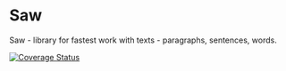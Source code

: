 Saw
===

Saw - library for fastest work with texts - paragraphs, sentences, words.

[![Coverage Status](https://coveralls.io/repos/diNard/Saw/badge.png)](https://coveralls.io/r/diNard/Saw)